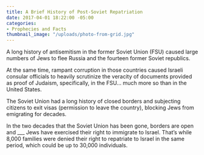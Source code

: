```yaml
---
title: A Brief History of Post-Soviet Repatriation
date: 2017-04-01 18:22:00 -05:00
categories:
- Prophecies and Facts
thumbnail_image: "/uploads/photo-from-grid.jpg"
---
```


A long history of antisemitism in the former Soviet Union (FSU) caused large numbers of Jews to flee Russia and the fourteen former Soviet republics.

At the same time, rampant corruption in those countries caused Israeli consular officials to heavily scrutinize the veracity of documents provided as proof of Judaism, specifically, in the FSU... much more so than in the United States.

The Soviet Union had a long history of closed borders and subjecting citizens to exit visas (permission to leave the country), blocking Jews from emigrating for decades.

In the two decades that the Soviet Union has been gone, borders are open and ___ Jews have exercised their right to immigrate to Israel. That’s while 8,000 families were denied their right to repatriate to Israel in the same period, which could be up to 30,000 individuals. 